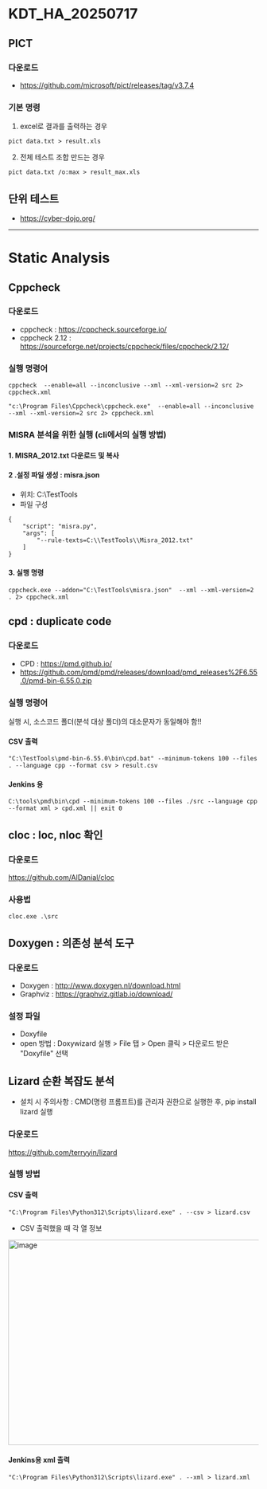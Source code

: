 # KDT_HA_20250717

## PICT
### 다운로드
* https://github.com/microsoft/pict/releases/tag/v3.7.4

### 기본 명령
1. excel로 결과를 출력하는 경우
```
pict data.txt > result.xls
```

2. 전체 테스트 조합 만드는 경우
```
pict data.txt /o:max > result_max.xls
```

## 단위 테스트
* https://cyber-dojo.org/

----------------------

# Static Analysis
## Cppcheck
### 다운로드
* cppcheck : https://cppcheck.sourceforge.io/
* cppcheck 2.12 : https://sourceforge.net/projects/cppcheck/files/cppcheck/2.12/

### 실행 명령어
```
cppcheck  --enable=all --inconclusive --xml --xml-version=2 src 2> cppcheck.xml
```

```
"c:\Program Files\Cppcheck\cppcheck.exe"  --enable=all --inconclusive --xml --xml-version=2 src 2> cppcheck.xml
```

### MISRA 분석을 위한 실행 (cli에서의 실행 방법)
#### 1. MISRA_2012.txt 다운로드 및 복사 
#### 2 .설정 파일 생성 : misra.json
* 위치: C:\TestTools
* 파일 구성
```
{
    "script": "misra.py",
    "args": [
        "--rule-texts=C:\\TestTools\\Misra_2012.txt"
    ]
}
```
#### 3. 실행 명령
```
cppcheck.exe --addon="C:\TestTools\misra.json"  --xml --xml-version=2 . 2> cppcheck.xml
```

## cpd : duplicate code
### 다운로드
* CPD : https://pmd.github.io/
* https://github.com/pmd/pmd/releases/download/pmd_releases%2F6.55.0/pmd-bin-6.55.0.zip

### 실행 명령어
실행 시, 소스코드 폴더(분석 대상 폴더)의 대소문자가 동일해야 함!!
#### CSV 출력
```
"C:\TestTools\pmd-bin-6.55.0\bin\cpd.bat" --minimum-tokens 100 --files . --language cpp --format csv > result.csv
```

#### Jenkins 용
```
C:\tools\pmd\bin\cpd --minimum-tokens 100 --files ./src --language cpp --format xml > cpd.xml || exit 0
```

## cloc : loc, nloc 확인
### 다운로드
https://github.com/AlDanial/cloc

### 사용법
```
cloc.exe .\src
```

## Doxygen : 의존성 분석 도구
### 다운로드
* Doxygen : http://www.doxygen.nl/download.html
* Graphviz : https://graphviz.gitlab.io/download/

### 설정 파일
* Doxyfile
* open 방법 : Doxywizard 실행 > File 탭 > Open 클릭 > 다운로드 받은 "Doxyfile" 선택

## Lizard 순환 복잡도 분석
* 설치 시 주의사항 : CMD(명령 프롬프트)를 관리자 권한으로 실행한 후, pip install lizard 실행
### 다운로드
https://github.com/terryyin/lizard

### 실행 방법
#### CSV 출력
```
"C:\Program Files\Python312\Scripts\lizard.exe" . --csv > lizard.csv
```

* CSV 출력했을 때 각 열 정보
<img width="1091" height="412" alt="image" src="https://github.com/user-attachments/assets/6ee93189-cdf2-466c-b07d-53ecd7e2358a" />


#### Jenkins용 xml 출력
```
"C:\Program Files\Python312\Scripts\lizard.exe" . --xml > lizard.xml
```


